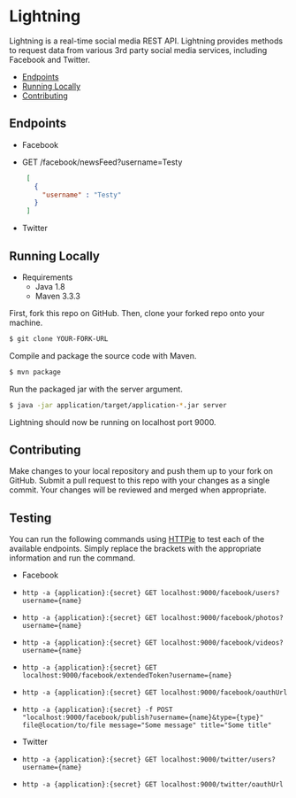 # Lightning
Lightning is a real-time social media REST API. Lightning provides methods to request data from various 3rd party social media services, including Facebook and Twitter.

* [Endpoints](#endpoints)
* [Running Locally](#running-locally)
* [Contributing](#contributing)

## Endpoints
* Facebook
 * GET /facebook/newsFeed?username=Testy

   ```json
    [
      {
        "username" : "Testy"
      }
    ]
   ```

* Twitter

## Running Locally
- Requirements
  - Java 1.8
  - Maven 3.3.3

First, fork this repo on GitHub. Then, clone your forked repo onto your machine.

```bash
$ git clone YOUR-FORK-URL
```

Compile and package the source code with Maven.

```bash
$ mvn package
```

Run the packaged jar with the server argument.

```bash
$ java -jar application/target/application-*.jar server
```

Lightning should now be running on localhost port 9000.

## Contributing
Make changes to your local repository and push them up to your fork on GitHub.
Submit a pull request to this repo with your changes as a single commit.
Your changes will be reviewed and merged when appropriate.

## Testing
You can run the following commands using [HTTPie](https://github.com/jkbrzt/httpie) to test each of the available endpoints.
Simply replace the brackets with the appropriate information and run the command.

* Facebook
 * `http -a {application}:{secret} GET localhost:9000/facebook/users?username={name}`
 * `http -a {application}:{secret} GET localhost:9000/facebook/photos?username={name}`
 * `http -a {application}:{secret} GET localhost:9000/facebook/videos?username={name}`
 * `http -a {application}:{secret} GET localhost:9000/facebook/extendedToken?username={name}`
 * `http -a {application}:{secret} GET localhost:9000/facebook/oauthUrl`
 * `http -a {application}:{secret} -f POST "localhost:9000/facebook/publish?username={name}&type={type}" file@location/to/file message="Some message" title="Some title"`

* Twitter
 * `http -a {application}:{secret} GET localhost:9000/twitter/users?username={name}`
 * `http -a {application}:{secret} GET localhost:9000/twitter/oauthUrl`
